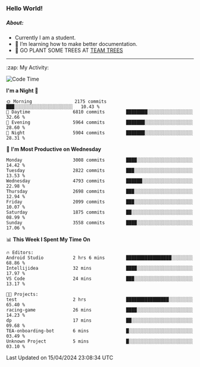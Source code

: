### Hello World!

##### About:
- Currently I am a student.
- 🌱 I’m learning how to make better documentation.
- 🌱 GO PLANT SOME TREES AT [TEAM TREES](https://teamtrees.org/)

---
  <summary>:zap: My Activity:</summary>
  
<!--START_SECTION:waka-->
![Code Time](http://img.shields.io/badge/Code%20Time-1%2C315%20hrs%204%20mins-blue)

**I'm a Night 🦉** 

```text
🌞 Morning                2175 commits        ███░░░░░░░░░░░░░░░░░░░░░░   10.43 % 
🌆 Daytime                6810 commits        ████████░░░░░░░░░░░░░░░░░   32.66 % 
🌃 Evening                5964 commits        ███████░░░░░░░░░░░░░░░░░░   28.60 % 
🌙 Night                  5904 commits        ███████░░░░░░░░░░░░░░░░░░   28.31 % 
```
📅 **I'm Most Productive on Wednesday** 

```text
Monday                   3008 commits        ████░░░░░░░░░░░░░░░░░░░░░   14.42 % 
Tuesday                  2822 commits        ███░░░░░░░░░░░░░░░░░░░░░░   13.53 % 
Wednesday                4793 commits        ██████░░░░░░░░░░░░░░░░░░░   22.98 % 
Thursday                 2698 commits        ███░░░░░░░░░░░░░░░░░░░░░░   12.94 % 
Friday                   2099 commits        ███░░░░░░░░░░░░░░░░░░░░░░   10.07 % 
Saturday                 1875 commits        ██░░░░░░░░░░░░░░░░░░░░░░░   08.99 % 
Sunday                   3558 commits        ████░░░░░░░░░░░░░░░░░░░░░   17.06 % 
```


📊 **This Week I Spent My Time On** 

```text
🔥 Editors: 
Android Studio           2 hrs 6 mins        █████████████████░░░░░░░░   68.86 % 
Intellijidea             32 mins             ████░░░░░░░░░░░░░░░░░░░░░   17.97 % 
VS Code                  24 mins             ███░░░░░░░░░░░░░░░░░░░░░░   13.17 % 

🐱‍💻 Projects: 
test                     2 hrs               ████████████████░░░░░░░░░   65.40 % 
racing-game              26 mins             ████░░░░░░░░░░░░░░░░░░░░░   14.23 % 
dp                       17 mins             ██░░░░░░░░░░░░░░░░░░░░░░░   09.68 % 
TEA-onboarding-bot       6 mins              █░░░░░░░░░░░░░░░░░░░░░░░░   03.49 % 
Unknown Project          5 mins              █░░░░░░░░░░░░░░░░░░░░░░░░   03.10 % 
```


 Last Updated on 15/04/2024 23:08:34 UTC
<!--END_SECTION:waka-->
